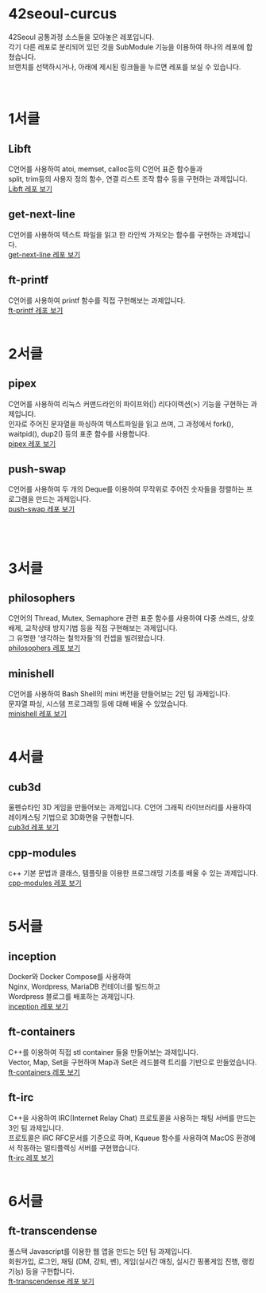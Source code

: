 # 42seoul-curcus

42Seoul 공통과정 소스들을 모아놓은 레포입니다.   
각기 다른 레포로 분리되어 있던 것을 SubModule 기능을 이용하여 하나의 레포에 합쳤습니다.   
브랜치를 선택하시거나, 아래에 제시된 링크들을 누르면 레포를 보실 수 있습니다.   
<br/><br/>
# 1서클
## Libft
C언어를 사용하여 atoi, memset, calloc등의 C언어 표준 함수들과   
split, trim등의 사용자 정의 함수, 연결 리스트 조작 함수 등을 구현하는 과제입니다.  
[Libft 레포 보기](https://github.com/owel-dev/42Seoul-Inner-Circle-Collection/tree/libft)   

## get-next-line
C언어를 사용하여 텍스트 파일을 읽고 한 라인씩 가져오는 함수를 구현하는 과제입니다.   
[get-next-line 레포 보기](https://github.com/owel-dev/42Seoul-Inner-Circle-Collection/tree/get-next-line)

## ft-printf
C언어를 사용하여 printf 함수를 직접 구현해보는 과제입니다.   
[ft-printf 레포 보기](https://github.com/owel-dev/42Seoul-Inner-Circle-Collection/tree/ft-printf)
<br/><br/>
# 2서클
## pipex
C언어를 사용하여 리눅스 커맨드라인의 파이프와(|) 리다이렉션(>) 기능을 구현하는 과제입니다.   
인자로 주어진 문자열을 파싱하여 텍스트파일을 읽고 쓰며, 그 과정에서 fork(), waitpid(), dup2() 등의 표준 함수를 사용합니다.   
[pipex 레포 보기](https://github.com/owel-dev/42Seoul-Inner-Circle-Collection/tree/pipex)

## push-swap
C언어를 사용하여 두 개의 Deque를 이용하여 무작위로 주어진 숫자들을 정렬하는 프로그램을 만드는 과제입니다.   
[push-swap 레포 보기](https://github.com/owel-dev/42Seoul-Inner-Circle-Collection/tree/push-swap)

<br/><br/>
# 3서클
## philosophers
C언어의 Thread, Mutex, Semaphore 관련 표준 함수를 사용하여 다중 쓰레드, 상호배제, 교착상태 방지기법 등을 직접 구현해보는 과제입니다.   
그 유명한 '생각하는 철학자들'의 컨셉을 빌려왔습니다.   
[philosophers 레포 보기](https://github.com/owel-dev/42Seoul-Inner-Circle-Collection/tree/philosophers)

## minishell
C언어를 사용하여 Bash Shell의 mini 버전을 만들어보는 2인 팀 과제입니다.   
문자열 파싱, 시스템 프로그래밍 등에 대해 배울 수 있었습니다.   
[minishell 레포 보기](https://github.com/owel-dev/42Seoul-Inner-Circle-Collection/tree/minishell)
<br/><br/>

# 4서클
## cub3d
울펜슈타인 3D 게임을 만들어보는 과제입니다.
C언어 그래픽 라이브러리를 사용하여 레이캐스팅 기법으로 3D화면을 구현합니다.   
[cub3d 레포 보기](https://github.com/owel-dev/42Seoul-Inner-Circle-Collection/tree/cub3d)

## cpp-modules
c++ 기본 문법과 클래스, 템플릿을 이용한 프로그래밍 기초를 배울 수 있는 과제입니다.   
[cpp-modules 레포 보기](https://github.com/owel-dev/42Seoul-Inner-Circle-Collection/tree/cpp-modules)
<br/><br/>
# 5서클
## inception
Docker와 Docker Compose를 사용하여   
Nginx, Wordpress, MariaDB 컨테이너를 빌드하고    
Wordpress 블로그를 배포하는 과제입니다.   
[inception 레포 보기](https://github.com/owel-dev/42Seoul-Inner-Circle-Collection/tree/inception)

## ft-containers
C++를 이용하여 직접 stl container 들을 만들어보는 과제입니다.      
Vector, Map, Set을 구현하며 Map과 Set은 레드블랙 트리를 기반으로 만들었습니다.      
[ft-containers 레포 보기](https://github.com/owel-dev/42Seoul-Inner-Circle-Collection/tree/ft-containers)

## ft-irc
C++을 사용하여 IRC(Internet Relay Chat) 프로토콜을 사용하는 채팅 서버를 만드는 3인 팀 과제입니다.   
프로토콜은 IRC RFC문서를 기준으로 하며, Kqueue 함수를 사용하여 MacOS 환경에서 작동하는 멀티플렉싱 서버를 구현했습니다.   
[ft-irc 레포 보기](https://github.com/owel-dev/42Seoul-Inner-Circle-Collection/tree/ft-irc)
<br/><br/>
# 6서클
## ft-transcendense
풀스택 Javascript를 이용한 웹 앱을 만드는 5인 팀 과제입니다.   
회원가입, 로그인, 채팅 (DM, 강퇴, 벤), 게임(실시간 매칭, 실시간 핑퐁게임 진행, 랭킹 기능) 등을 구현합니다.   
[ft-transcendense 레포 보기](https://github.com/owel-dev/42Seoul-Inner-Circle-Collection/tree/ft-transcendense)
